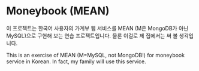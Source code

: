 # Moneybook (MEAN)

이 프로젝트는 한국어 사용자의 가계부 웹 서비스를 MEAN (M은 MongoDB가 아닌 MySQL)으로 구현해 보는 연습 프로젝트입니다.
물론 이걸로 제 집에서는 써 볼 생각입니다.

This is an exercise of MEAN (M=MySQL, not MongoDB!) for moneybook service in Korean.
In fact, my family will use this service.
